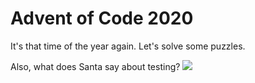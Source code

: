 # Advent of Code 2020

It's that time of the year again. Let's solve some puzzles.

Also, what does Santa say about testing?
![](https://github.com/vladutmd/adventofcode2020/workflows/Santa%20says%20test%20test%20test%20means%20the%20bad%20year%20is%20finally/badge.svg)
